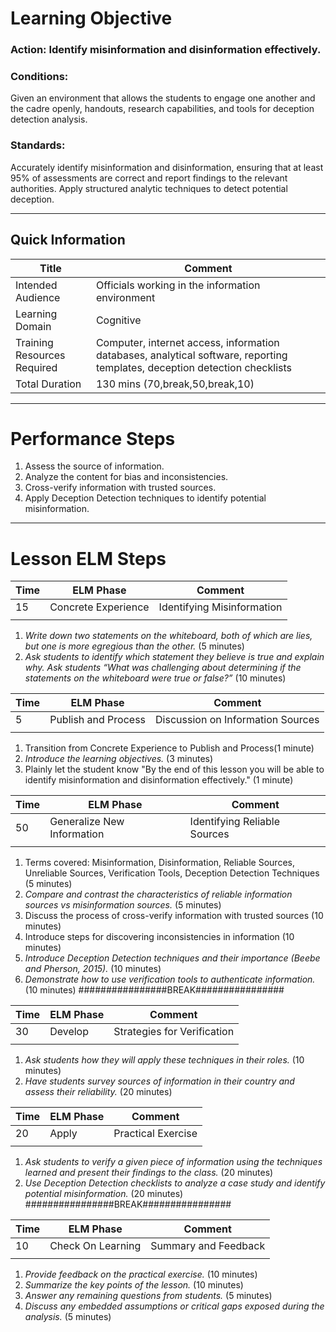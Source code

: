 # Learning Objective
### **Action:** Identify misinformation and disinformation effectively.

### **Conditions:** 
Given an environment that allows the students to engage one another and the cadre openly, handouts, research capabilities, and tools for deception detection analysis.

### **Standards:** 
Accurately identify misinformation and disinformation, ensuring that at least 95% of assessments are correct and report findings to the relevant authorities. Apply structured analytic techniques to detect potential deception.

---

## Quick Information
| Title                       | Comment                                                                                                                    |
| --------------------------- | -------------------------------------------------------------------------------------------------------------------------- |
| Intended Audience           | Officials working in the information environment                                                                           |
| Learning Domain             | Cognitive                                                                                                                  |
| Training Resources Required | Computer, internet access, information databases, analytical software, reporting templates, deception detection checklists |
| Total Duration              | 130 mins (70,break,50,break,10)                                                                                            |

---
# Performance Steps

1. Assess the source of information.
2. Analyze the content for bias and inconsistencies.
3. Cross-verify information with trusted sources.
4. Apply Deception Detection techniques to identify potential misinformation.

---
# Lesson ELM Steps

| Time | ELM Phase            | Comment                       |
| ---- | -------------------- | ----------------------------- |
| 15   | Concrete Experience  | Identifying Misinformation    |
|      |                      |                               |
1. _Write down two statements on the whiteboard, both of which are lies, but one is more egregious than the other._ (5 minutes)
2. _Ask students to identify which statement they believe is true and explain why._ _Ask students “What was challenging about determining if the statements on the whiteboard were true or false?”_ (10 minutes)

| Time | ELM Phase           | Comment                           |
| ---- | ------------------- | --------------------------------- |
| 5    | Publish and Process | Discussion on Information Sources |
|      |                     |                                   |
1.  Transition from Concrete Experience to Publish and Process(1 minute)
2. _Introduce the learning objectives._ (3 minutes)
3. Plainly let the student know "By the end of this lesson you will be able to identify misinformation and disinformation effectively." (1 minute)

| Time | ELM Phase                  | Comment                      |
| ---- | -------------------------- | ---------------------------- |
| 50   | Generalize New Information | Identifying Reliable Sources |
|      |                            |                              |
1. Terms covered: Misinformation, Disinformation, Reliable Sources, Unreliable Sources, Verification Tools, Deception Detection Techniques (5 minutes)
3. _Compare and contrast the characteristics of reliable information sources vs misinformation sources._ (5 minutes)
4. Discuss the process of cross-verify information with trusted sources (10 minutes)
5. Introduce steps for discovering inconsistencies in information (10 minutes)
6. _Introduce Deception Detection techniques and their importance (Beebe and Pherson, 2015)._ (10 minutes)
7. _Demonstrate how to use verification tools to authenticate information._ (10 minutes)
################BREAK################

| Time | ELM Phase            | Comment                       |
| ---- | -------------------- | ----------------------------- |
| 30   | Develop              | Strategies for Verification   |
|      |                      |                               |
1. _Ask students how they will apply these techniques in their roles._ (10 minutes)
2. _Have students survey sources of information in their country and assess their reliability._ (20 minutes)

| Time | ELM Phase | Comment            |
| ---- | --------- | ------------------ |
| 20   | Apply     | Practical Exercise |
|      |           |                    |
1. _Ask students to verify a given piece of information using the techniques learned and present their findings to the class._ (20 minutes)
2. _Use Deception Detection checklists to analyze a case study and identify potential misinformation._ (20 minutes)
################BREAK################

| Time | ELM Phase         | Comment              |
| ---- | ----------------- | -------------------- |
| 10   | Check On Learning | Summary and Feedback |
|      |                   |                      |
1. _Provide feedback on the practical exercise._ (10 minutes)
2. _Summarize the key points of the lesson._ (10 minutes)
3. _Answer any remaining questions from students._ (5 minutes)
4. _Discuss any embedded assumptions or critical gaps exposed during the analysis._ (5 minutes)

